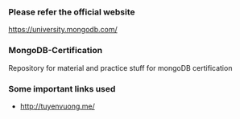 ### Please refer the official website

https://university.mongodb.com/

### MongoDB-Certification

Repository for material and practice stuff for mongoDB certification

### Some important links used

- http://tuyenvuong.me/
